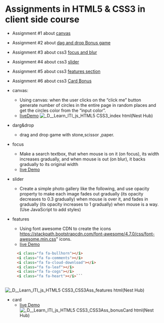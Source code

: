 # Assignments in HTML5 & CSS3 in client side course 

- Assignment #1 about [canvas](#canvas)
- Assignment #2 about [dag and drop Bonus game](#drag&drop)
- Assignment #3 about css3 [focus and blur](#focus)
- Assignment #4 about css3 [slider](#slider)
- Assignment #5 about css3 [features section](#features)
- Assignment #6 about css3 [Card Bonus](#card)



- canvas:
  - Using canvas: when the user clicks on the “click me” button generate number of circles in the entire page in random places and get the circles color from the “input color”.
  - [liveDemo]()
  ![_D__Learn_ITI_js_HTML5 CSS3_index html(Nest Hub)](https://user-images.githubusercontent.com/78083890/206854692-3c83764c-3a68-47d2-b9d9-6305b2720c84.png)

- darg&drop
  - drag and drop game with stone,scissor ,paper.
 

- focus
  - Make a search textbox, that when mouse is on it (on focus), its width increases gradually, and when mouse is out (on blur), it backs gradually to its original width
  - [live Demo]()
  
  
- slider
  - Create a simple photo gallery like the following, and use opacity property to make each image fades out gradually (its opacity decreases to 0.3 gradually) when mouse is over it, and fades in gradually (its opacity increases to 1 gradually) when mouse is a way. (Use JavaScript to add styles)


- features
  - Using font awesome CDN to create the icons https://stackpath.bootstrapcdn.com/font-awesome/4.7.0/css/font-awesome.min.css" icons.
  - [live Demo]()

  ``` html 
    <i class="fa fa-bullhorn"></i>
    <i class="fa fa-comments"></i>
    <i class="fa fa-cloud-download"></i>
    <i class="fa fa-leaf"></i>
    <i class="fa fa-cogs"></i>
    <i class="fa fa-heart"></i>```
    
![_D__Learn_ITI_js_HTML5 CSS3_CSS3Ass_features html(Nest Hub)](https://user-images.githubusercontent.com/78083890/206855388-b997d2bf-96b3-4cdd-8b8b-e07b80b3c6df.png)

 
- card 
  - [live Demo]()
  ![_D__Learn_ITI_js_HTML5 CSS3_CSS3Ass_bonusCard html(Nest Hub)](https://user-images.githubusercontent.com/78083890/206855344-cda2d915-afc4-4084-951e-a30a94ccb1bb.png)


